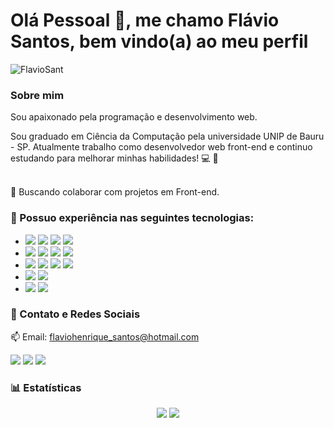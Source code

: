 
# Olá Pessoal 👋, me chamo Flávio Santos, bem vindo(a) ao meu perfil

<p align="left">
 <img src="https://komarev.com/ghpvc/?username=FlavioSant&label=Profile%20views&color=blue&style=flat-square" alt="FlavioSant" />
</p>

### Sobre mim

Sou apaixonado pela programação e desenvolvimento web. 

Sou graduado em Ciência da Computação pela universidade UNIP de Bauru - SP. Atualmente trabalho como desenvolvedor web front-end e continuo estudando para melhorar minhas habilidades! :computer: :rocket:

<br/> :purple_heart: Buscando colaborar com projetos em Front-end.

### 🚀 Possuo experiência nas seguintes tecnologias:

- [![](https://img.shields.io/badge/React-20232A?style=for-the-badge&logo=react&logoColor=61DAFB)]() [![](https://img.shields.io/badge/React_Native-20232A?style=for-the-badge&logo=react&logoColor=61DAFB)]() [![](https://img.shields.io/badge/next.js-000000?style=for-the-badge&logo=nextdotjs&logoColor=white)]() [![](https://img.shields.io/badge/Electron-2B2E3A?style=for-the-badge&logo=electron&logoColor=9FEAF9)]()
-  [![](https://img.shields.io/badge/Node.js-339933?style=for-the-badge&logo=nodedotjs&logoColor=white)]() [![](https://img.shields.io/badge/JavaScript-323330?style=for-the-badge&logo=javascript&logoColor=F7DF1E)]() [![](https://img.shields.io/badge/TypeScript-007ACC?style=for-the-badge&logo=typescript&logoColor=white)]() [![](https://img.shields.io/badge/GraphQl-E10098?style=for-the-badge&logo=graphql&logoColor=white)]()
- [![](https://img.shields.io/badge/HTML5-E34F26?style=for-the-badge&logo=html5&logoColor=white)]() [![](https://img.shields.io/badge/CSS3-1572B6?style=for-the-badge&logo=css3&logoColor=white)]() [![](https://img.shields.io/badge/styled--components-DB7093?style=for-the-badge&logo=styled-components&logoColor=white)]() [![](https://img.shields.io/badge/Figma-F24E1E?style=for-the-badge&logo=figma&logoColor=white)]()
- [![](https://img.shields.io/badge/Visual_Studio_Code-0078D4?style=for-the-badge&logo=visual%20studio%20code&logoColor=white)]() [![](https://img.shields.io/badge/Docker-2CA5E0?style=for-the-badge&logo=docker&logoColor=white)]()
- [![](https://img.shields.io/badge/Yarn-2C8EBB?style=for-the-badge&logo=yarn&logoColor=white)]() [![](https://img.shields.io/badge/npm-CB3837?style=for-the-badge&logo=npm&logoColor=white)]()

### 📲 Contato e Redes Sociais
 :mailbox: Email: flaviohenrique_santos@hotmail.com<br/>
 
[![](https://img.shields.io/badge/LinkedIn-0077B5?style=for-the-badge&logo=linkedin&logoColor=white)](https://www.linkedin.com/in/flavio-santos-75487a164/) [![](https://img.shields.io/badge/Instagram-E4405F?style=for-the-badge&logo=instagram&logoColor=white)](https://www.instagram.com/flavio_santos_/) [![](https://img.shields.io/badge/Facebook-1877F2?style=for-the-badge&logo=facebook&logoColor=white)](https://www.facebook.com/flavio.santos.9887)

### 📊 Estatísticas

<div align="center">
  <img src="https://github-readme-stats.vercel.app/api?username=FlavioSant&show_icons=true&theme=bear&include_all_commits=true&count_private=true" />
 
  <img src="https://github-readme-stats.vercel.app/api/top-langs/?username=FlavioSant&layout=compact&langs_count=16&theme=bear" />
</div>
